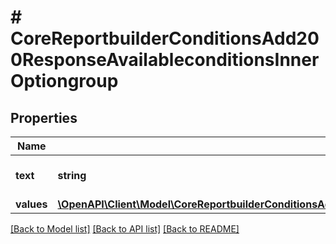 # # CoreReportbuilderConditionsAdd200ResponseAvailableconditionsInnerOptiongroup

## Properties

Name | Type | Description | Notes
------------ | ------------- | ------------- | -------------
**text** | **string** | text | [default to 'null']
**values** | [**\OpenAPI\Client\Model\CoreReportbuilderConditionsAdd200ResponseAvailableconditionsInnerOptiongroupValuesInner[]**](CoreReportbuilderConditionsAdd200ResponseAvailableconditionsInnerOptiongroupValuesInner.md) |  |

[[Back to Model list]](../../README.md#models) [[Back to API list]](../../README.md#endpoints) [[Back to README]](../../README.md)
